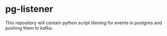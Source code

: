 # pg-listener

This repository will contain python script litening for events in postgres and pushing them to kafka.